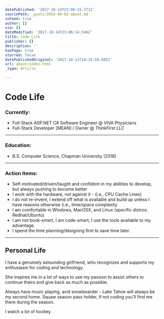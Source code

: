 ```yaml
---
datePublished: '2017-10-14T23:06:15.271Z'
sourcePath: _posts/2016-09-02-about.md
inFeed: true
author: []
via: {}
dateModified: '2017-10-14T23:06:14.546Z'
title: Code Life
publisher: {}
description: ''
hasPage: true
starred: false
datePublishedOriginal: '2017-10-13T18:15:59.885Z'
url: about/index.html
_type: Article

---
```

# Code Life

### Currently:

* Full-Stack ASP.NET C\# Software Engineer @ VIVA Physicians
* Full-Stack Developer \[MEAN\] / Owner @ _ThinkFirst LLC_

---

### Education:

* B.S. Computer Science, Chapman University (2016)

---

### Action Items:

* Self-motivated/driven/taught and confident in my abilities to develop, but always pushing to become better
* I work with the hardware, not against it - (i.e., CPU Cache Lines)
* I do not re-invent, I extend off what is available and build up unless I have reasons otherwise (i.e., time/space complexity
* I am comfortable in Windows, MacOSX, and Linux (specific distros: Redhat/Ubuntu)
* I am not book-smart, I am code-smart, I use the tools available to my advantage.
* I spend the time planning/designing first to save time later.

---

## **Personal Life**

I have a genuinely astounding girlfriend, who recognizes and supports my enthusiasm for coding and technology.

She inspires me in a lot of ways to use my passion to assist others to continue theirs and give back as much as possible.

Always have music playing, avid snowboarder - Lake Tahoe will always be my second home. Squaw season pass holder, if not coding you'll find me there during the season.

I watch a lot of hockey.